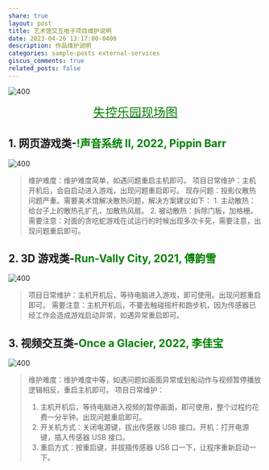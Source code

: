 ```yaml
---
share: true
layout: post  
title: 艺术馆交互电子项目维护说明  
date: 2023-04-26 13:17:00-0400  
description: 作品维护说明  
categories: sample-posts external-services  
giscus_comments: true  
related_posts: false  
---
```




![400](Pasted%20image%2020230426005711.png)

<center><a href="https://www.xxpie.com/m/album?id=643f816b188a15f335f4cf07&source=SHARE_LINK&r=8243"><font color=#008000 size=5>失控乐园现场图</font></a></center>

## 1. 网页游戏类-<font color=#008000>!声音系统 II, 2022, Pippin Barr</font>

![400](Pasted%20image%2020230426010632.png)

> 维护难度：维护难度简单，如遇问题重启主机即可。
> 项目日常维护：主机开机后，会自启动进入游戏，出现问题重启即可。
> 现存问题：投影仪散热问题严重。需要美术馆解决散热问题，解决方案建议如下：
> 		1. 主动散热：给台子上的散热孔扩孔，加散热风扇。
> 		2. 被动散热：拆除门板，加格栅。
> 需要注意：对面的贪吃蛇游戏在试运行的时候出现多次卡死，需要注意，出现问题重启即可。


## 2. 3D 游戏类-<font color=#008000>Run-Vally City, 2021, 傅韵雪</font>

![400](_A7M1175.jpeg)

> 项目日常维护：主机开机后，等待电脑进入游戏，即可使用。出现问题重启即可。
> 需要注意：主机开机后，不要去触碰摇杆和跑步机，因为传感器已经工作会造成游戏启动异常，如遇异常重启即可。


## 3. 视频交互类-<font color=#008000>Once a Glacier, 2022, 李佳宝</font>

![400](Pasted%20image%2020230426010700.png)


> 维护难度：维护难度中等，如遇问题如画面异常或划船动作与视频暂停播放逻辑相反，重启主机即可。
> 项目日常维护：
> 	1. 主机开机后，等待电脑进入视频的暂停画面，即可使用，整个过程约花费一分半钟。出现问题重启即可。
> 	2. 开关机方式：关闭电源键，拔出传感器 USB 接口。开机：打开电源键，插入传感器 USB 接口。
> 	3. 重启方式：按重启键，并拔插传感器 USB 口一下，让程序重新启动一下。














